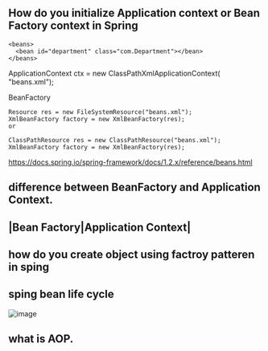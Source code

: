 ## How do you initialize Application context or Bean Factory context in Spring

    <beans>   
      <bean id="department" class="com.Department"></bean>   
    </beans>  

   ApplicationContext ctx = new ClassPathXmlApplicationContext( "beans.xml");
   
   BeanFactory
   
    Resource res = new FileSystemResource("beans.xml");
    XmlBeanFactory factory = new XmlBeanFactory(res);
    or

    ClassPathResource res = new ClassPathResource("beans.xml");
    XmlBeanFactory factory = new XmlBeanFactory(res);
   
   https://docs.spring.io/spring-framework/docs/1.2.x/reference/beans.html
   
## difference between BeanFactory and Application Context.

|Bean Factory|Application Context|
----------------------------------

## how do you create object using factroy patteren in sping


## sping bean life cycle

  ![image](https://user-images.githubusercontent.com/20619643/192209460-31018af7-81ab-4085-91e9-247501487912.png)


## what is AOP.

